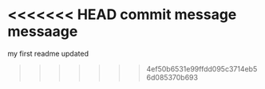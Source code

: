 <<<<<<< HEAD
commit message
messaage
=======
my first readme updated


>>>>>>> 4ef50b6531e99ffdd095c3714eb56d085370b693

